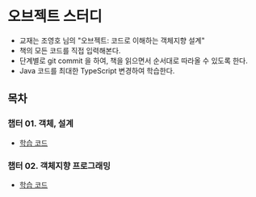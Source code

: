# 오브젝트 스터디

- 교재는 조영호 님의 "오브젝트: 코드로 이해하는 객체지향 설계"
- 책의 모든 코드를 직접 입력해본다.
- 단계별로 git commit 을 하여, 책을 읽으면서 순서대로 따라올 수 있도록 한다.
- Java 코드를 최대한 TypeScript 변경하여 학습한다.

## 목차

### 챕터 01. 객체, 설계

- [학습 코드](https://github.com/taeyoungs/study-object/pull/1)

### 챕터 02. 객체지향 프로그래밍

- [학습 코드](https://github.com/taeyoungs/study-object/pull/2)
